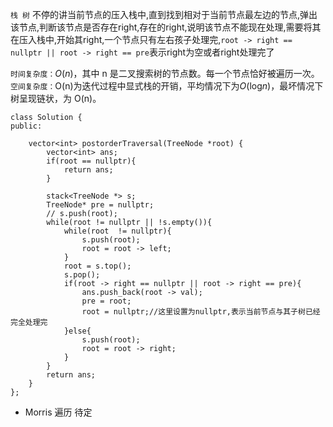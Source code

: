 `栈 树` 
不停的讲当前节点的压入栈中,直到找到相对于当前节点最左边的节点,弹出该节点,判断该节点是否存在right,存在的right,说明该节点不能现在处理,需要将其在压入栈中,开始其right,一个节点只有左右孩子处理完,`root -> right == nullptr || root -> right == pre`表示right为空或者right处理完了

`时间复杂度：`*O*(*n*)，其中 n 是二叉搜索树的节点数。每一个节点恰好被遍历一次。
`空间复杂度：`O(n)为迭代过程中显式栈的开销，平均情况下为*O*(log*n*)，最坏情况下树呈现链状，为 O(n)。

```
class Solution {
public:

    vector<int> postorderTraversal(TreeNode *root) {
        vector<int> ans;
        if(root == nullptr){
            return ans;
        }

        stack<TreeNode *> s;
        TreeNode* pre = nullptr;
        // s.push(root);
        while(root != nullptr || !s.empty()){
            while(root  != nullptr){
                s.push(root);
                root = root -> left;
            }
            root = s.top();
            s.pop();
            if(root -> right == nullptr || root -> right == pre){
                ans.push_back(root -> val);
                pre = root;
                root = nullptr;//这里设置为nullptr,表示当前节点与其子树已经完全处理完
            }else{
                s.push(root);
                root = root -> right;
            }
        }
        return ans;
    }
};
```

- Morris 遍历 待定
